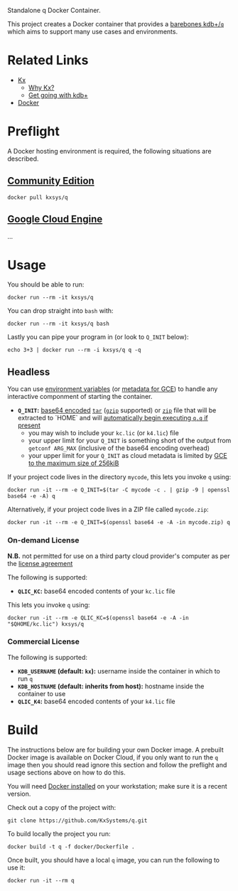 Standalone q Docker Container.

This project creates a Docker container that provides a [barebones kdb+/`q`](https://kx.com/why-kx/) which aims to support many use cases and environments.

# Related Links

 * [Kx](https://kx.com)
     * [Why Kx?](https://kx.com/why-kx/)
     * [Get going with kdb+](https://code.kx.com)
 * [Docker](https://docker.com)

# Preflight

A Docker hosting environment is required, the following situations are described.

## [Community Edition](https://www.docker.com/community-edition)

    docker pull kxsys/q

## [Google Cloud Engine](https://cloud.google.com/compute/docs/containers/deploying-containers)

...

# Usage

You should be able to run:

    docker run --rm -it kxsys/q

You can drop straight into `bash` with:

    docker run --rm -it kxsys/q bash

Lastly you can pipe your program in (or look to `Q_INIT` below):

    echo 3+3 | docker run --rm -i kxsys/q q -q

## Headless

You can use [environment variables](https://docs.docker.com/engine/reference/run/#env-environment-variables) (or [metadata for GCE](https://cloud.google.com/compute/docs/storing-retrieving-metadata)) to handle any interactive componment of starting the container.

 * **`Q_INIT`:** [base64 encoded](https://en.wikipedia.org/wiki/Base64) [`tar`](https://en.wikipedia.org/wiki/Tar_(computing)) ([`gzip`](https://en.wikipedia.org/wiki/Gzip) supported) or [`zip`](https://en.wikipedia.org/wiki/Zip_(file_format)) file that will be extracted to `HOME` and will [automatically begin executing `q.q` if present](https://www.kdbfaq.com/how-can-i-have-kdb-automatically-load-q-code-at-startup-in-every-session/)
     * you may wish to include your `kc.lic` (or `k4.lic`) file
     * your upper limit for your `Q_INIT` is something short of the output from `getconf ARG_MAX` (inclusive of the base64 encoding overhead)
     * your upper limit for your `Q_INIT` as cloud metadata is limited by [GCE to the maximum size of 256kiB](https://cloud.google.com/compute/docs/storing-retrieving-metadata#custom_metadata_size_limitations)

If your project code lives in the directory `mycode`, this lets you invoke `q` using:

    docker run -it --rm -e Q_INIT=$(tar -C mycode -c . | gzip -9 | openssl base64 -e -A) q

Alternatively, if your project code lives in a ZIP file called `mycode.zip`:

    docker run -it --rm -e Q_INIT=$(openssl base64 -e -A -in mycode.zip) q

### On-demand License

**N.B.** not permitted for use on a third party cloud provider's computer as per the [license agreement](https://ondemand.kx.com/)

The following is supported:

 * **`QLIC_KC`:** base64 encoded contents of your `kc.lic` file

This lets you invoke `q` using:

    docker run -it --rm -e QLIC_KC=$(openssl base64 -e -A -in "$QHOME/kc.lic") kxsys/q

### Commercial License

The following is supported:

 * **`KDB_USERNAME` (default: `kx`):** username inside the container in which to run `q`
 * **`KDB_HOSTNAME` (default: inherits from host):** hostname inside the container to use
 * **`QLIC_K4`:** base64 encoded contents of your `k4.lic` file

# Build

The instructions below are for building your own Docker image. A prebuilt Docker image is available on Docker Cloud, if you only want to run the `q` image then you should read ignore this section and follow the preflight and usage sections above on how to do this.

You will need [Docker installed](https://www.docker.com/community-edition) on your workstation; make sure it is a recent version.

Check out a copy of the project with:

    git clone https://github.com/KxSystems/q.git

To build locally the project you run:

    docker build -t q -f docker/Dockerfile .

Once built, you should have a local `q` image, you can run the following to use it:

    docker run -it --rm q
